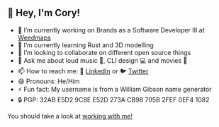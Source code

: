 <!--
**mutecipher/mutecipher** is a ✨ _special_ ✨ repository because its `README.md` (this file) appears on your GitHub profile.

Here are some ideas to get you started:

- 🔭 I’m currently working on ...
- 🌱 I’m currently learning ...
- 👯 I’m looking to collaborate on ...
- 🤔 I’m looking for help with ...
- 💬 Ask me about ...
- 📫 How to reach me: ...
- 😄 Pronouns: ...
- ⚡ Fun fact: ...
-->

## 👋 Hey, I'm Cory!

- 🔭 I’m currently working on Brands as a Software Developer III at [Weedmaps](https://www.weedmaps.com)
- 🌱 I’m currently learning Rust and 3D modelling
- 👯 I’m looking to collaborate on different open source things
- 💬 Ask me about loud music 🎸, CLI design 💻 and movies 🍿
- 📫 How to reach me: 💼 [LinkedIn](https://www.linkedin.com/in/cjhutchi/) or 🐦 [Twitter](https://twitter.com/mutecipher)
- 😄 Pronouns: He/Him
- ⚡ Fun fact: My username is from a William Gibson name generator
- 🔒 PGP: 32AB E5D2 9C8E E52D 273A  CB98 705B 2FEF 0EF4 1082

You should take a look at [working with me!](https://weedmaps.com/careers)
